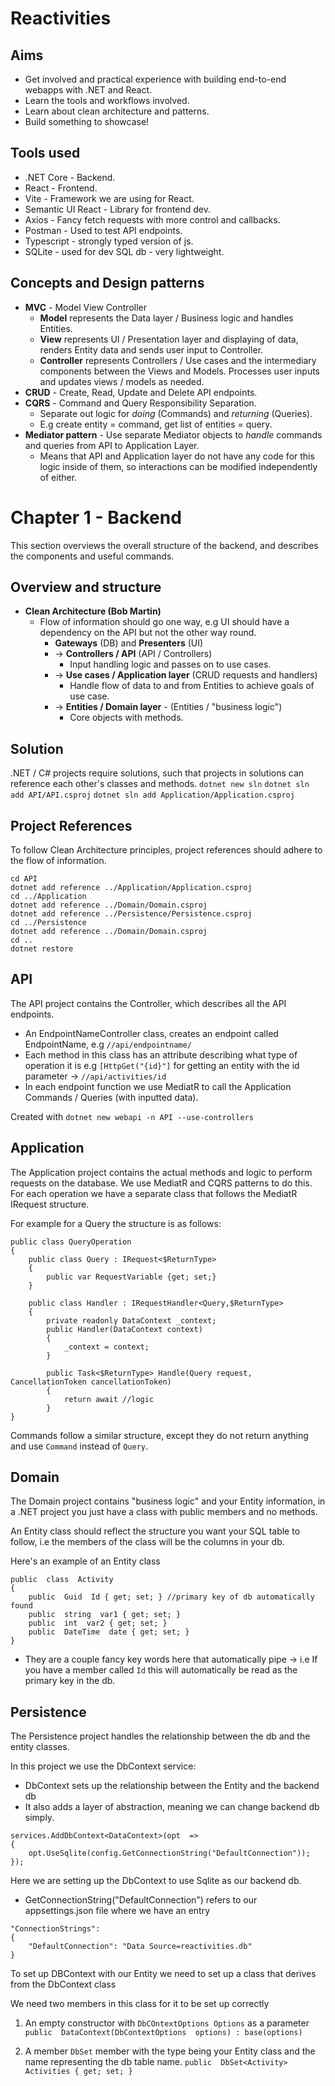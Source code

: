 # Reactivities
## Aims
- Get involved and practical experience with building end-to-end webapps with .NET and React.
- Learn the tools and workflows involved.
- Learn about clean architecture and patterns.
- Build something to showcase!
## Tools used
- .NET Core - Backend.
- React - Frontend.
- Vite - Framework we are using for React.
- Semantic UI React - Library for frontend dev.
- Axios - Fancy fetch requests with more control and callbacks.
- Postman - Used to test API endpoints.
- Typescript - strongly typed version of js.
- SQLite - used for dev SQL db - very lightweight.
## Concepts and Design patterns
- **MVC** - Model View Controller 
	- **Model** represents the Data layer / Business logic and handles Entities.
	- **View** represents UI / Presentation layer and displaying of data, renders Entity data and sends user input to Controller.
	- **Controller** represents Controllers / Use cases and the intermediary components between the Views and Models. Processes user inputs and updates views / models as needed.
- **CRUD** - Create, Read, Update and Delete API endpoints.
- **CQRS** - Command and Query Responsibility Separation.
	- Separate out logic for _doing_ (Commands) and _returning_ (Queries). 
	- E.g  create entity = command, get list of entities = query.
- **Mediator pattern** - Use separate Mediator objects to _handle_ commands and queries from API to Application Layer. 
	- Means that API and Application layer do not have any code for this logic inside of them, so interactions can be modified independently of either.

# Chapter 1 - Backend
This section overviews the overall structure of the backend, and describes the components and useful commands.
## Overview and structure
-  **Clean Architecture (Bob Martin)**
	- Flow of information should go one way, e.g UI should have a dependency on the API but not the other way round.
		- **Gateways** (DB) and **Presenters** (UI)
		-  	-> **Controllers / API** (API / Controllers)
			- Input handling logic and passes on to use cases.
		- -> **Use cases / Application layer** (CRUD requests and handlers) 
			- Handle flow of data to and from Entities to achieve goals of use case.
		- -> **Entities / Domain layer** - (Entities / "business logic")
			- Core objects with methods.
## Solution
.NET / C# projects require solutions, such that projects in solutions can reference each other's classes and methods.
`dotnet new sln`
`dotnet sln add API/API.csproj`
`dotnet sln add Application/Application.csproj`
## Project References
To follow Clean Architecture principles, project references should adhere to the flow of information.

```
cd API
dotnet add reference ../Application/Application.csproj
cd ../Application
dotnet add reference ../Domain/Domain.csproj
dotnet add reference ../Persistence/Persistence.csproj
cd ../Persistence
dotnet add reference ../Domain/Domain.csproj
cd ..
dotnet restore
 ```
## API 
The API project contains the Controller, which describes all the API endpoints.
- An EndpointNameController class, creates an endpoint called EndpointName, e.g `//api/endpointname/`
- Each method in this class has an attribute describing what type of operation it is e.g `[HttpGet("{id}"]` for getting an entity with the id parameter -> `//api/activities/id`
- In each endpoint function we use MediatR to call the Application Commands / Queries (with inputted data).

Created with `dotnet new webapi -n API --use-controllers`

## Application
The Application project contains the actual methods and logic to perform requests on the database.
We use MediatR and CQRS patterns to do this.
For each operation we have a separate class that follows the MediatR IRequest structure.

For example for a Query the structure is as follows:


```
public class QueryOperation
{
	public class Query : IRequest<$ReturnType>
	{ 
		public var RequestVariable {get; set;}
	}
	
	public class Handler : IRequestHandler<Query,$ReturnType>
	{
		private readonly DataContext _context;
		public Handler(DataContext context)
		{
			_context = context;
		}
		
		public Task<$ReturnType> Handle(Query request, CancellationToken cancellationToken)
		{
			return await //logic
		}
}
```
Commands follow a similar structure, except they do not return anything and use `Command` instead of `Query`.

## Domain
The Domain project contains "business logic" and your Entity information, in a .NET project you just have a class with public members and no methods. 

An Entity class should reflect the structure you want your SQL table to follow, i.e the members of the class will be the columns in your db.

Here's an example of an Entity class

```
public  class  Activity
{
	public  Guid  Id { get; set; } //primary key of db automatically found
	public  string  var1 { get; set; }
	public  int  var2 { get; set; }
	public  DateTime  date { get; set; }
}
```

- They are a couple fancy key words here that automatically pipe -> i.e If you have a member called `Id` this will automatically be read as the primary key in the db. 

## Persistence

The Persistence project handles the relationship between the db and the entity classes. 

In this project we use the DbContext service:
- DbContext sets up the relationship between the Entity and the backend db
- It also adds a layer of abstraction, meaning we can change backend db simply.

```
services.AddDbContext<DataContext>(opt  =>
{
	opt.UseSqlite(config.GetConnectionString("DefaultConnection"));
});
```
Here we are setting up the DbContext to use Sqlite as our backend db.

- GetConnectionString("DefaultConnection") refers to our appsettings.json file where we have an entry
``` 
"ConnectionStrings": 
{
	"DefaultConnection": "Data Source=reactivities.db"
}
```

To set up DBContext with our Entity we need to set up a class that derives from the DbContext class

We need two members in this class for it to be set up correctly

1) An empty constructor with `DbCOntextOptions Options` as a parameter
`public  DataContext(DbContextOptions  options) : base(options)`

2) A member `DbSet` member with the type being your Entity class and the name representing the db table name.
`public  DbSet<Activity> Activities { get; set; }`

